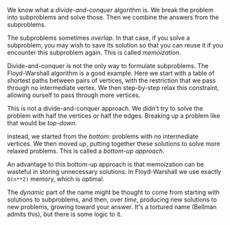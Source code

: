 We know what a *divide-and-conquer* algorithm is. We break the problem
into subproblems and solve those. Then we combine the answers from the
subproblems.

The subproblems sometimes *overlap*. In that case, if you solve a
subproblem, you may wish to save its solution so that you can reuse it
if you encounter this subproblem again. This is called *memoization*.

Divide-and-conquer is not the only way to formulate subproblems. The
Floyd-Warshall algorithm is a good example. Here we start with a table
of shortest paths between pairs of vertices, with the restriction that
we pass through no intermediate vertex. We then step-by-step relax
this constraint, allowing ourself to pass through more vertices.

This is not a divide-and-conquer approach. We didn't try to solve the
problem with half the vertices or half the edges. Breaking up a
problem like that would be *top-down*.

Instead, we started from the *bottom*: problems with no intermediate
vertices. We then moved *up*, putting together these solutions to
solve more relaxed problems. This is called a *bottom-up approach*.

An advantage to this bottom-up approach is that memoization can be
wasteful in storing unnecessary solutions. In Floyd-Warshall we use
exactly `O(n**2)` memory, which is optimal.

The *dynamic* part of the name might be thought to come from starting
with solutions to subproblems, and then, over *time*, producing new
solutions to new problems, growing toward your answer. It's a tortured
name (Bellman admits this), but there is some logic to it.
